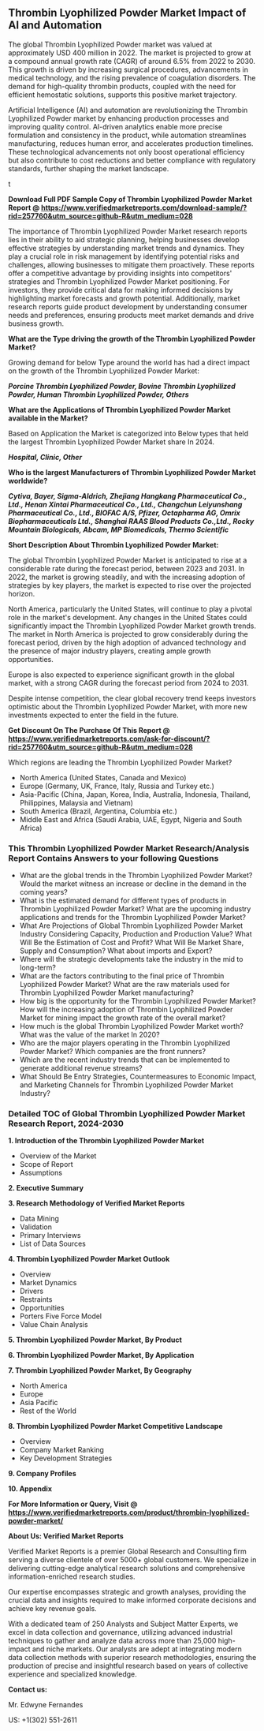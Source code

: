 <h2>Thrombin Lyophilized Powder Market Impact of AI and Automation</h2><p>The global Thrombin Lyophilized Powder market was valued at approximately USD 400 million in 2022. The market is projected to grow at a compound annual growth rate (CAGR) of around 6.5% from 2022 to 2030. This growth is driven by increasing surgical procedures, advancements in medical technology, and the rising prevalence of coagulation disorders. The demand for high-quality thrombin products, coupled with the need for efficient hemostatic solutions, supports this positive market trajectory.</p><p>Artificial Intelligence (AI) and automation are revolutionizing the Thrombin Lyophilized Powder market by enhancing production processes and improving quality control. AI-driven analytics enable more precise formulation and consistency in the product, while automation streamlines manufacturing, reduces human error, and accelerates production timelines. These technological advancements not only boost operational efficiency but also contribute to cost reductions and better compliance with regulatory standards, further shaping the market landscape.</p>t</p><p id="" class=""><strong>Download Full PDF Sample Copy of Thrombin Lyophilized Powder Market Report @ <a href="https://www.verifiedmarketreports.com/download-sample/?rid=257760&utm_source=github-R&utm_medium=028" target="_blank">https://www.verifiedmarketreports.com/download-sample/?rid=257760&utm_source=github-R&utm_medium=028</a></strong></p><p>The importance of&nbsp;Thrombin Lyophilized Powder Market research reports lies in their ability to aid strategic planning, helping businesses develop effective strategies by understanding market trends and dynamics. They play a crucial role in risk management by identifying potential risks and challenges, allowing businesses to mitigate them proactively. These reports offer a competitive advantage by providing insights into competitors' strategies and Thrombin Lyophilized Powder Market positioning. For investors, they provide critical data for making informed decisions by highlighting market forecasts and growth potential. Additionally, market research reports guide product development by understanding consumer needs and preferences, ensuring products meet market demands and drive business growth.</p><p><strong>What are the&nbsp;Type driving the growth of the Thrombin Lyophilized Powder Market?</strong></p><p id="" class="">Growing demand for below Type around the world has had a direct impact on the growth of the Thrombin Lyophilized Powder Market:</p><em><strong>Porcine Thrombin Lyophilized Powder, Bovine Thrombin Lyophilized Powder, Human Thrombin Lyophilized Powder, Others</strong></em></p><strong>What are the&nbsp;Applications&nbsp;of Thrombin Lyophilized Powder Market available in the Market?</strong></p><p id="" class="">Based on Application the Market is categorized into Below types that held the largest Thrombin Lyophilized Powder Market share In 2024.</p><em><strong>Hospital, Clinic, Other</strong></em></p><strong>Who is the largest Manufacturers of Thrombin Lyophilized Powder Market worldwide?</strong></p><p><em><strong>Cytiva, Bayer, Sigma-Aldrich, Zhejiang Hangkang Pharmaceutical Co., Ltd., Henan Xintai Pharmaceutical Co., Ltd., Changchun Leiyunshang Pharmaceutical Co., Ltd., BIOFAC A/S, Pfizer, Octapharma AG, Omrix Biopharmaceuticals Ltd., Shanghai RAAS Blood Products Co.,Ltd., Rocky Mountain Biologicals, Abcam, MP Biomedicals, Thermo Scientific</strong></em></p><p id="" class=""><strong>Short Description About Thrombin Lyophilized Powder Market:</strong></p><p>The global Thrombin Lyophilized Powder Market is anticipated to rise at a considerable rate during the forecast period, between 2023 and 2031. In 2022, the market is growing steadily, and with the increasing adoption of strategies by key players, the market is expected to rise over the projected horizon.</p><p>North America, particularly the United States, will continue to play a pivotal role in the market's development. Any changes in the United States could significantly impact the Thrombin Lyophilized Powder Market growth trends. The market in North America is projected to grow considerably during the forecast period, driven by the high adoption of advanced technology and the presence of major industry players, creating ample growth opportunities.</p><p>Europe is also expected to experience significant growth in the global market, with a strong CAGR during the forecast period from 2024 to 2031.</p><p>Despite intense competition, the clear global recovery trend keeps investors optimistic about the Thrombin Lyophilized Powder Market, with more new investments expected to enter the field in the future.</p><p id="" class=""><strong>Get Discount On The Purchase Of This Report @ <a href="https://www.verifiedmarketreports.com/ask-for-discount/?rid=257760&utm_source=github-R&utm_medium=028" target="_blank">https://www.verifiedmarketreports.com/ask-for-discount/?rid=257760&utm_source=github-R&utm_medium=028</a></strong></p>Which regions are leading the Thrombin Lyophilized Powder Market?</p><ul><li>North America (United States, Canada and Mexico)</li><li>Europe (Germany, UK, France, Italy, Russia and Turkey etc.)</li><li>Asia-Pacific (China, Japan, Korea, India, Australia, Indonesia, Thailand, Philippines, Malaysia and Vietnam)</li><li>South America (Brazil, Argentina, Columbia etc.)</li><li>Middle East and Africa (Saudi Arabia, UAE, Egypt, Nigeria and South Africa)</li></ul><h3 id="" class="">This Thrombin Lyophilized Powder Market Research/Analysis Report Contains Answers to your following Questions</h3><ul><li>What are the global trends in the Thrombin Lyophilized Powder Market? Would the market witness an increase or decline in the demand in the coming years?</li><li>What is the estimated demand for different types of products in Thrombin Lyophilized Powder Market? What are the upcoming industry applications and trends for the Thrombin Lyophilized Powder Market?</li><li>What Are Projections of Global Thrombin Lyophilized Powder Market Industry Considering Capacity, Production and Production Value? What Will Be the Estimation of Cost and Profit? What Will Be Market Share, Supply and Consumption? What about imports and Export?</li><li>Where will the strategic developments take the industry in the mid to long-term?</li><li>What are the factors contributing to the final price of Thrombin Lyophilized Powder Market? What are the raw materials used for Thrombin Lyophilized Powder Market manufacturing?</li><li>How big is the opportunity for the Thrombin Lyophilized Powder Market? How will the increasing adoption of Thrombin Lyophilized Powder Market for mining impact the growth rate of the overall market?</li><li>How much is the global Thrombin Lyophilized Powder Market worth? What was the value of the market In 2020?</li><li>Who are the major players operating in the Thrombin Lyophilized Powder Market? Which companies are the front runners?</li><li>Which are the recent industry trends that can be implemented to generate additional revenue streams?</li><li>What Should Be Entry Strategies, Countermeasures to Economic Impact, and Marketing Channels for Thrombin Lyophilized Powder Market Industry?</li></ul><h3 id="" class="">Detailed TOC of Global Thrombin Lyophilized Powder Market Research Report, 2024-2030</h3><p id="" class=""><strong>1. Introduction of the Thrombin Lyophilized Powder Market</strong></p><ul><li>Overview of the Market</li><li>Scope of Report</li><li>Assumptions</li></ul><p id="" class=""><strong>2. Executive Summary</strong></p><p id="" class=""><strong>3. Research Methodology of Verified Market Reports</strong></p><ul><li>Data Mining</li><li>Validation</li><li>Primary Interviews</li><li>List of Data Sources</li></ul><p id="" class=""><strong>4. Thrombin Lyophilized Powder Market Outlook</strong></p><ul><li>Overview</li><li>Market Dynamics</li><li>Drivers</li><li>Restraints</li><li>Opportunities</li><li>Porters Five Force Model</li><li>Value Chain Analysis</li></ul><p id="" class=""><strong>5. Thrombin Lyophilized Powder Market, By Product</strong></p><p id="" class=""><strong>6. Thrombin Lyophilized Powder Market, By Application</strong></p><p id="" class=""><strong>7. Thrombin Lyophilized Powder Market, By Geography</strong></p><ul><li>North America</li><li>Europe</li><li>Asia Pacific</li><li>Rest of the World</li></ul><p id="" class=""><strong>8. Thrombin Lyophilized Powder Market Competitive Landscape</strong></p><ul><li>Overview</li><li>Company Market Ranking</li><li>Key Development Strategies</li></ul><p id="" class=""><strong>9. Company Profiles</strong></p><p id="" class=""><strong>10. Appendix</strong></p><p id="" class=""><strong>For More Information or Query, Visit @ <a href="https://www.verifiedmarketreports.com/product/thrombin-lyophilized-powder-market/" target="_blank">https://www.verifiedmarketreports.com/product/thrombin-lyophilized-powder-market/</a></strong></p><p id="" class=""><strong>About Us: Verified Market Reports</strong></p><p id="" class="">Verified Market Reports is a premier Global Research and Consulting firm serving a diverse clientele of over 5000+ global customers. We specialize in delivering cutting-edge analytical research solutions and comprehensive information-enriched research studies.</p><p id="" class="">Our expertise encompasses strategic and growth analyses, providing the crucial data and insights required to make informed corporate decisions and achieve key revenue goals.</p><p id="" class="">With a dedicated team of 250 Analysts and Subject Matter Experts, we excel in data collection and governance, utilizing advanced industrial techniques to gather and analyze data across more than 25,000 high-impact and niche markets. Our analysts are adept at integrating modern data collection methods with superior research methodologies, ensuring the production of precise and insightful research based on years of collective experience and specialized knowledge.</p><p id="" class=""><strong>Contact us:</strong></p><p id="" class="">Mr. Edwyne Fernandes</p><p id="" class="">US: +1(302) 551-2611</p>